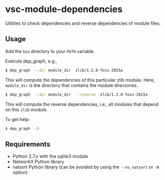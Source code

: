 # vsc-module-dependencies

Utilities to check dependencies and reverse dependencies of module files.

Usage
-----
Add the `bin` directory to your `PATH` variable.

Execute dep_graph, e.g.,
```bash
$ dep_graph  --dir module_dir  zlib/1.2.8-foss-2015a  
```
This will compute the dependencies of this particular zlib module.  Here, `module_dir` is
the directory that contains the module directories.

```bash
$ dep_graph  --dir module_dir  --reverse  zlib/1.2.8-foss-2015a
```
This will compute the reverse dependencies, i.e., all modules that depend on this `zlib` module.

To get help:
```bash
$ dep_graph  -h
```

Requirements
------------
* Python 2.7.x with the sqlite3 module
* NetworkX Python library
* natsort Python library (can be avoided by using the `--no_natsort` or
    `-N` option)

